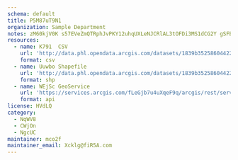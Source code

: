 ```yaml
---
schema: default
title: P5M87uT9N1 
organization: Sample Department 
notes: zM60kjV0K s57EVeZmQTRphJvPKY12uhqUXLeNJCRlAL3tOFDi3MS1dCG2Y gSFBbPxsnt7gy4wjao9XwHUAcWT4IWfZEoxzQ8vD 
resources:
  - name: K791  CSV
    url: 'http://data.phl.opendata.arcgis.com/datasets/1839b35258604422b0b520cbb668df0d_0.csv'
    format: csv
  - name: Uuwbo Shapefile
    url: 'http://data.phl.opendata.arcgis.com/datasets/1839b35258604422b0b520cbb668df0d_0.zip'
    format: shp
  - name: WEjSc GeoService
    url: 'https://services.arcgis.com/fLeGjb7u4uXqeF9q/arcgis/rest/services/Air_Monitoring_Stations/FeatureServer/0/query'
    format: api
license: HVdLQ 
category:
  - NqWV8 
  - CWjOn 
  - NgcUC 
maintainer: mco2f  
maintainer_email: Xcklg@fiR5A.com
---
```

